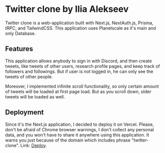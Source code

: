 # Twitter clone by Ilia Alekseev

Twitter clone is a web-application built with Next.js, NextAuth.js, Prisma, tRPC, and TailwindCSS. This application uses Planetscale as it's main and only Database.

## Features

This application allows anybody to sign in with Discord, and then create tweets, like tweets of other users, research profile pages, and keep track of followers and followings. But if user is not logged in, he can only see the tweets of other people.

Moreover, I implemented infinite scroll functionality, so only certain amount of tweets will be loaded at first page load. But as you scroll down, older tweets will be loaded as well.

## Deployment

Since it's the Next.js application, I decided to deploy it on Vercel. Please, don't be afraid of Chrome browser warnings, I don't collect any personal data, and you won't have to share it anywhere using this application. It warns you just because of the domain which includes phrase "twitter-clone". Link: [Deploy](https://twitter-clone-iliaalekseev.vercel.app/).
